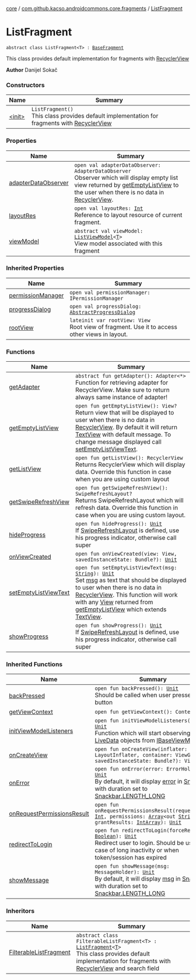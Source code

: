 [core](../../index.md) / [com.github.kacso.androidcommons.core.fragments](../index.md) / [ListFragment](./index.md)

# ListFragment

`abstract class ListFragment<T> : `[`BaseFragment`](../-base-fragment/index.md)

This class provides default implementation for fragments with [RecyclerView](#)

**Author**
Danijel Sokač

### Constructors

| Name | Summary |
|---|---|
| [&lt;init&gt;](-init-.md) | `ListFragment()`<br>This class provides default implementation for fragments with [RecyclerView](#) |

### Properties

| Name | Summary |
|---|---|
| [adapterDataObserver](adapter-data-observer.md) | `open val adapterDataObserver: AdapterDataObserver`<br>Observer which will display empty list view returned by [getEmptyListView](get-empty-list-view.md) to the user when there is no data in [RecyclerView](#). |
| [layoutRes](layout-res.md) | `open val layoutRes: `[`Int`](https://kotlinlang.org/api/latest/jvm/stdlib/kotlin/-int/index.html)<br>Reference to layout resource of current fragment. |
| [viewModel](view-model.md) | `abstract val viewModel: `[`ListViewModel`](../../com.github.kacso.androidcommons.core.mvvm.viewmodels/-list-view-model/index.md)`<`[`T`](index.md#T)`>`<br>View model associated with this fragment |

### Inherited Properties

| Name | Summary |
|---|---|
| [permissionManager](../-base-fragment/permission-manager.md) | `open val permissionManager: IPermissionManager` |
| [progressDialog](../-base-fragment/progress-dialog.md) | `open val progressDialog: `[`AbstractProgressDialog`](../../com.github.kacso.androidcommons.core.dialogs/-abstract-progress-dialog/index.md) |
| [rootView](../-base-fragment/root-view.md) | `lateinit var rootView: View`<br>Root view of fragment. Use it to access other views in layout. |

### Functions

| Name | Summary |
|---|---|
| [getAdapter](get-adapter.md) | `abstract fun getAdapter(): Adapter<*>`<br>Function for retrieving adapter for RecyclerView. Make sure to return always same instance of adapter! |
| [getEmptyListView](get-empty-list-view.md) | `open fun getEmptyListView(): View?`<br>Return view that will be displayed to user when there is no data in [RecyclerView](#). By default it will return [TextView](#) with default message. To change message displayed call [setEmptyListViewText](set-empty-list-view-text.md). |
| [getListView](get-list-view.md) | `open fun getListView(): RecyclerView`<br>Returns RecyclerView which will display data. Override this function in case when you are using custom layout |
| [getSwipeRefreshView](get-swipe-refresh-view.md) | `open fun getSwipeRefreshView(): SwipeRefreshLayout?`<br>Returns SwipeRefreshLayout which will refresh data. Override this function in case when you are using custom layout. |
| [hideProgress](hide-progress.md) | `open fun hideProgress(): `[`Unit`](https://kotlinlang.org/api/latest/jvm/stdlib/kotlin/-unit/index.html)<br>If [SwipeRefreshLayout](#) is defined, use his progress indicator, otherwise call super |
| [onViewCreated](on-view-created.md) | `open fun onViewCreated(view: View, savedInstanceState: Bundle?): `[`Unit`](https://kotlinlang.org/api/latest/jvm/stdlib/kotlin/-unit/index.html) |
| [setEmptyListViewText](set-empty-list-view-text.md) | `open fun setEmptyListViewText(msg: `[`String`](https://kotlinlang.org/api/latest/jvm/stdlib/kotlin/-string/index.html)`): `[`Unit`](https://kotlinlang.org/api/latest/jvm/stdlib/kotlin/-unit/index.html)<br>Set [msg](set-empty-list-view-text.md#com.github.kacso.androidcommons.core.fragments.ListFragment$setEmptyListViewText(kotlin.String)/msg) as text that should be displayed to user when there is no data in [RecyclerView](#). This function will work with any [View](#) returned from [getEmptyListView](get-empty-list-view.md) which extends [TextView](#). |
| [showProgress](show-progress.md) | `open fun showProgress(): `[`Unit`](https://kotlinlang.org/api/latest/jvm/stdlib/kotlin/-unit/index.html)<br>If [SwipeRefreshLayout](#) is defined, use his progress indicator, otherwise call super |

### Inherited Functions

| Name | Summary |
|---|---|
| [backPressed](../-base-fragment/back-pressed.md) | `open fun backPressed(): `[`Unit`](https://kotlinlang.org/api/latest/jvm/stdlib/kotlin/-unit/index.html)<br>Should be called when user presses back button |
| [getViewContext](../-base-fragment/get-view-context.md) | `open fun getViewContext(): Context?` |
| [initViewModelListeners](../-base-fragment/init-view-model-listeners.md) | `open fun initViewModelListeners(): `[`Unit`](https://kotlinlang.org/api/latest/jvm/stdlib/kotlin/-unit/index.html)<br>Function which will start observing [LiveData](#) objects from [IBaseViewModel](../../com.github.kacso.androidcommons.core.mvvm.viewmodels/-i-base-view-model/index.md) |
| [onCreateView](../-base-fragment/on-create-view.md) | `open fun onCreateView(inflater: LayoutInflater, container: ViewGroup?, savedInstanceState: Bundle?): View` |
| [onError](../-base-fragment/on-error.md) | `open fun onError(error: ErrorHolder): `[`Unit`](https://kotlinlang.org/api/latest/jvm/stdlib/kotlin/-unit/index.html)<br>By default, it will display [error](../-base-fragment/on-error.md#com.github.kacso.androidcommons.core.fragments.BaseFragment$onError(com.github.kacso.androidcommons.data.ErrorHolder)/error) in [Snackbar](#) with duration set to [Snackbar.LENGTH_LONG](#) |
| [onRequestPermissionsResult](../-base-fragment/on-request-permissions-result.md) | `open fun onRequestPermissionsResult(requestCode: `[`Int`](https://kotlinlang.org/api/latest/jvm/stdlib/kotlin/-int/index.html)`, permissions: `[`Array`](https://kotlinlang.org/api/latest/jvm/stdlib/kotlin/-array/index.html)`<out `[`String`](https://kotlinlang.org/api/latest/jvm/stdlib/kotlin/-string/index.html)`>, grantResults: `[`IntArray`](https://kotlinlang.org/api/latest/jvm/stdlib/kotlin/-int-array/index.html)`): `[`Unit`](https://kotlinlang.org/api/latest/jvm/stdlib/kotlin/-unit/index.html) |
| [redirectToLogin](../-base-fragment/redirect-to-login.md) | `open fun redirectToLogin(forceRedirect: `[`Boolean`](https://kotlinlang.org/api/latest/jvm/stdlib/kotlin/-boolean/index.html)`): `[`Unit`](https://kotlinlang.org/api/latest/jvm/stdlib/kotlin/-unit/index.html)<br>Redirect user to login. Should be used in case of long inactivity or when token/session has expired |
| [showMessage](../-base-fragment/show-message.md) | `open fun showMessage(msg: MessageHolder): `[`Unit`](https://kotlinlang.org/api/latest/jvm/stdlib/kotlin/-unit/index.html)<br>By default, it will display [msg](../-base-fragment/show-message.md#com.github.kacso.androidcommons.core.fragments.BaseFragment$showMessage(com.github.kacso.androidcommons.data.MessageHolder)/msg) in [Snackbar](#) with duration set to [Snackbar.LENGTH_LONG](#) |

### Inheritors

| Name | Summary |
|---|---|
| [FilterableListFragment](../-filterable-list-fragment/index.md) | `abstract class FilterableListFragment<T> : `[`ListFragment`](./index.md)`<`[`T`](../-filterable-list-fragment/index.md#T)`>`<br>This class provides default implementation for fragments with [RecyclerView](#) and search field |
